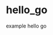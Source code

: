 # hello_go
example hello go


<!-- Security scan triggered at 2025-09-02 01:33:37 -->

<!-- Security scan triggered at 2025-09-02 15:51:49 -->